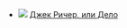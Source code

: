 * ![](/books/detective/Ли%20Чайлд/Джек%20Ричер,%20или%20Дело.jpg) [Джек Ричер, или Дело](/books/detective/Ли%20Чайлд/Джек%20Ричер,%20или%20Дело)
